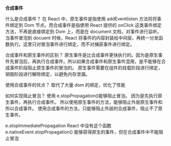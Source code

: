 **合成事件**

什么是合成事件？
在 React 中，原生事件是指使用 addEventlisten 方法将将事件绑定到 Dom 节点。而合成事件是指使用 React 提供的 onClick 这类事件绑定方法，不再是直接绑定到 Dom 上，而是在 document 文档，对事件进行监听。
当事件冒泡到 docuent 时候，React 将事件的内容封装给中间层，再统一分发函数执行。这里只对冒泡事件进行绑定，而不对捕获事件进行绑定。

合成事件和原生事件的区别？
原生事件是比合成事件更快执行的。因为是原生事件先冒泡后，再执行合成事件。所以如果合成事件和原生事件混用，是不能够在合成事件阶段阻止原生事件的冒泡的。
原生事件需要在组件的挂载阶段进行绑定，销毁阶段进行解除绑定，以避免内存泄漏。

使用合成事件的优点？
取代了大量 dom 的绑定，优化了性能

如何实现阻止冒泡？
使用 e.stopPropagation()能够阻止冒泡。
因为是先执行原生事件，再执行合成事件。
所以使用原生事件的方法，能够阻止外层原生事件和所以合成事件。
使用合成事件的方法，只能够阻止外层的合成事件，阻止不了原生事件。

e.stopImmediatePropagation React 中没有这个函数
e.nativeEvent.stopPropagation() 能够获得原生的事件，但在合成事件中不能阻止冒泡
